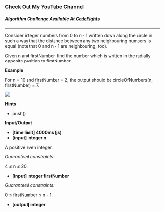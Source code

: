 ### Check Out My [YouTube Channel](https://www.YouTube.com/CodingTutorials360)

##### Algorithm Challenge Available At [CodeFights](https://codefights.com/arcade/intro/level-7/vExYvcGnFsEYSt8nQ)
---
Consider integer numbers from 0 to n - 1 written down along the circle in such a way that the distance between any two neighbouring numbers is equal (note that 0 and n - 1 are neighbouring, too).

Given n and firstNumber, find the number which is written in the radially opposite position to firstNumber.

**Example**

For n = 10 and firstNumber = 2, the output should be
circleOfNumbers(n, firstNumber) = 7.

![](https://codefightsuserpics.s3.amazonaws.com/tasks/circleOfNumbers/img/example.png?_tm=1490625697098)

**Hints**
-   push()

**Input/Output**

- **[time limit] 4000ms (js)**
- **[input] integer n**

A positive even integer.

*Guaranteed constraints:*

4 ≤ n ≤ 20.

- **[input] integer firstNumber**

*Guaranteed constraints:*

0 ≤ firstNumber ≤ n - 1.

- **[output] integer**